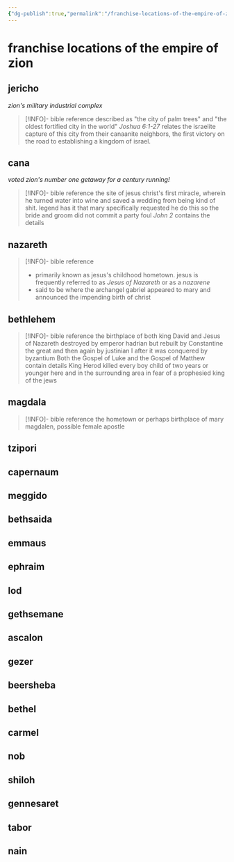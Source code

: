 ```yaml
---
{"dg-publish":true,"permalink":"/franchise-locations-of-the-empire-of-zion/"}
---
```


# franchise locations of the empire of zion

## jericho
*zion's military industrial complex*

> [!INFO]- bible reference
> described as "the city of palm trees" and "the oldest fortified city in the world"
> *Joshua 6:1-27* relates the israelite capture of this city from their canaanite neighbors, the first victory on the road to establishing a kingdom of israel.

## cana
*voted zion's number one getaway for a century running!*

> [!INFO]- bible reference
> the site of jesus christ's first miracle, wherein he turned water into wine and saved a wedding from being kind of shit. legend has it that mary specifically requested he do this so the bride and groom did not commit a party foul
> *John 2* contains the details

## nazareth

> [!INFO]- bible reference
> - primarily known as jesus's childhood hometown. jesus is frequently referred to as *Jesus of Nazareth* or as a *nazarene*
> - said to be where the archangel gabriel appeared to mary and announced the impending birth of christ


## bethlehem

> [!INFO]- bible reference
> the birthplace of both king David and Jesus of Nazareth
> destroyed by emperor hadrian but rebuilt by Constantine the great and then again by justinian I after it was conquered by byzantium
> Both the Gospel of Luke and the Gospel of Matthew contain details
> King Herod killed every boy child of two years or younger here and in the surrounding area in fear of a prophesied king of the jews

## magdala

> [!INFO]- bible reference
> the hometown or perhaps birthplace of mary magdalen, possible female apostle

## tzipori


## capernaum


## meggido


## bethsaida


## emmaus


## ephraim


## lod


## gethsemane


## ascalon


## gezer


## beersheba


## bethel


## carmel


## nob


## shiloh


## gennesaret


## tabor


## nain


